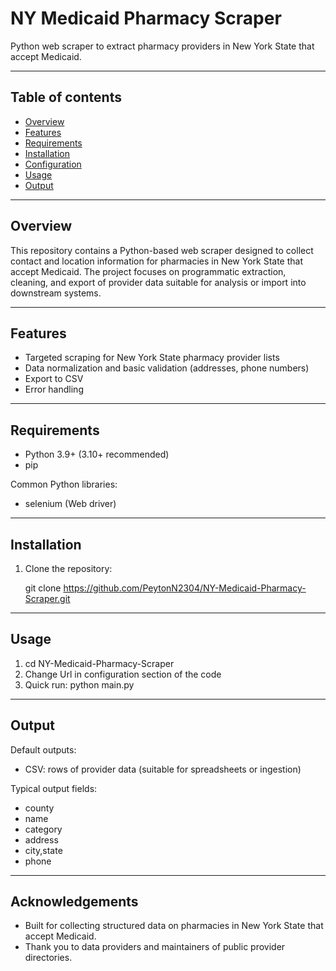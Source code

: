# NY Medicaid Pharmacy Scraper

Python web scraper to extract pharmacy providers in New York State that accept Medicaid.

---

## Table of contents

- [Overview](#overview)
- [Features](#features)
- [Requirements](#requirements)
- [Installation](#installation)
- [Configuration](#configuration)
- [Usage](#usage)
- [Output](#output)

---

## Overview

This repository contains a Python-based web scraper designed to collect contact and location information for pharmacies in New York State that accept Medicaid. The project focuses on programmatic extraction, cleaning, and export of provider data suitable for analysis or import into downstream systems.

---

## Features

- Targeted scraping for New York State pharmacy provider lists
- Data normalization and basic validation (addresses, phone numbers)
- Export to CSV 
- Error handling 

---

## Requirements

- Python 3.9+ (3.10+ recommended)
- pip

Common Python libraries:
- selenium (Web driver)

---

## Installation

1. Clone the repository:

   git clone https://github.com/PeytonN2304/NY-Medicaid-Pharmacy-Scraper.git

    

---

## Usage
1. cd NY-Medicaid-Pharmacy-Scraper
2. Change Url in configuration section of the code 
3. Quick run:
    python main.py


---

## Output

Default outputs:
- CSV: rows of provider data (suitable for spreadsheets or ingestion)

Typical output fields:
- county
- name
- category
- address
- city,state
- phone


---
## Acknowledgements

- Built for collecting structured data on pharmacies in New York State that accept Medicaid.
- Thank you to data providers and maintainers of public provider directories.


